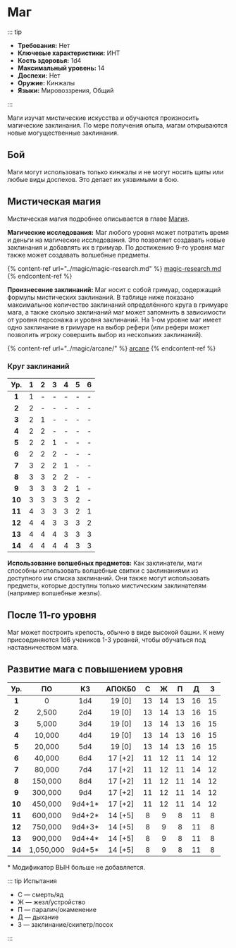 # Маг

::: tip

- **Требования:** Нет
- **Ключевые характеристики:** ИНТ
- **Кость здоровья:** 1d4
- **Максимальный уровень:** 14
- **Доспехи:** Нет
- **Оружие:** Кинжалы
- **Языки:** Мировоззрения, Общий

:::

Маги изучат мистические искусства и обучаются произносить магические заклинания. По мере получения опыта, магам открываются новые могущественные заклинания.

## Бой

Маги могут использовать только кинжалы и не могут носить щиты или любые виды доспехов. Это делает их уязвимыми в бою.

## Мистическая магия

Мистическая магия подробнее описывается в главе [Магия](/magic/magic-rules.md).

**Магические исследования:** Маг любого уровня может потратить время и деньги на магические исследования. Это позволяет создавать новые заклинания и добавлять их в гримуар. По достижению 9-го уровня маг также может создавать волшебные предметы.

{% content-ref url="../magic/magic-research.md" %}
[magic-research.md](/magic/magic-research.md)
{% endcontent-ref %}

**Произнесение заклинаний:** Маг носит с собой гримуар, содержащий формулы мистических заклинаний. В таблице ниже показано максимальное количество заклинаний определённого круга в гримуаре мага, а также сколько заклинаний маг может запомнить в зависимости от уровня персонажа и уровня заклинаний. На 1-ом уровне маг имеет одно заклинание в гримуаре на выбор рефери (или рефери может позволить игроку совершить выбор из нескольких заклинаний).

{% content-ref url="../magic/arcane/" %}
[arcane](/magic/arcane/)
{% endcontent-ref %}

### **Круг заклинаний**

|  Ур.   |  1  |  2  |  3  |  4  |  5  |  6  |
| :----: | :-: | :-: | :-: | :-: | :-: | :-: |
| **1**  |  1  |  -  |  -  |  -  |  -  |  -  |
| **2**  |  2  |  -  |  -  |  -  |  -  |  -  |
| **3**  |  2  |  1  |  -  |  -  |  -  |  -  |
| **4**  |  2  |  2  |  -  |  -  |  -  |  -  |
| **5**  |  2  |  2  |  1  |  -  |  -  |  -  |
| **6**  |  2  |  2  |  2  |  -  |  -  |  -  |
| **7**  |  3  |  2  |  2  |  1  |  -  |  -  |
| **8**  |  3  |  3  |  2  |  2  |  -  |  -  |
| **9**  |  3  |  3  |  3  |  2  |  1  |  -  |
| **10** |  3  |  3  |  3  |  3  |  2  |  -  |
| **11** |  4  |  3  |  3  |  3  |  2  |  1  |
| **12** |  4  |  4  |  3  |  3  |  3  |  2  |
| **13** |  4  |  4  |  4  |  3  |  3  |  3  |
| **14** |  4  |  4  |  4  |  4  |  3  |  3  |

**Использование волшебных предметов:** Как заклинатели, маги способны использовать волшебные свитки с заклинаниями из доступного им списка заклинаний. Они также могут использовать предметы, которые доступны только мистическим заклинателям (например волшебные жезлы).

## После 11-го уровня

Маг может построить крепость, обычно в виде высокой башни. К нему присоединяются 1d6 учеников 1-3 уровней, чтобы обучаться под наставничеством мага.

## Развитие мага с повышением уровня

|  Ур.   |    ПО     |   КЗ    | АПОКБ0  |  C  |  Ж  |  П  |  Д  |  З  |
| :----: | :-------: | :-----: | :-----: | :-: | :-: | :-: | :-: | :-: |
| **1**  |     0     |   1d4   | 19 [0]  | 13  | 14  | 13  | 16  | 15  |
| **2**  |   2,500   |   2d4   | 19 [0]  | 13  | 14  | 13  | 16  | 15  |
| **3**  |   5,000   |   3d4   | 19 [0]  | 13  | 14  | 13  | 16  | 15  |
| **4**  |  10,000   |   4d4   | 19 [0]  | 13  | 14  | 13  | 16  | 15  |
| **5**  |  20,000   |   5d4   | 19 [0]  | 13  | 14  | 13  | 16  | 15  |
| **6**  |  40,000   |   6d4   | 17 [+2] | 11  | 12  | 11  | 14  | 12  |
| **7**  |  80,000   |   7d4   | 17 [+2] | 11  | 12  | 11  | 14  | 12  |
| **8**  |  150,000  |   8d4   | 17 [+2] | 11  | 12  | 11  | 14  | 12  |
| **9**  |  300,000  |   9d4   | 17 [+2] | 11  | 12  | 11  | 14  | 12  |
| **10** |  450,000  | 9d4+1\* | 17 [+2] | 11  | 12  | 11  | 14  | 12  |
| **11** |  600,000  | 9d4+2\* | 14 [+5] |  8  |  9  |  8  | 11  |  8  |
| **12** |  750,000  | 9d4+3\* | 14 [+5] |  8  |  9  |  8  | 11  |  8  |
| **13** |  900,000  | 9d4+4\* | 14 [+5] |  8  |  9  |  8  | 11  |  8  |
| **14** | 1,050,000 | 9d4+5\* | 14 [+5] |  8  |  9  |  8  | 11  |  8  |

\* Модификатор ВЫН больше не добавляется.

::: tip Испытания

- С — смерть/яд
- Ж — жезл/устройство
- П — паралич/окаменение
- Д — дыхание
- З — заклинание/скипетр/посох

:::
